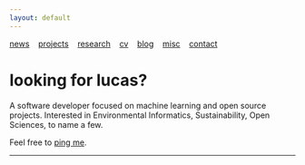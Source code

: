 ```yaml
---
layout: default
---
```


[news](./pages/news) &nbsp;&nbsp; [projects](./pages/projects) &nbsp;&nbsp; [research](./pages/research) &nbsp;&nbsp;
[cv](./pages/cv) &nbsp;&nbsp; [blog](https://medium.com/@lucasrg) &nbsp;&nbsp; [misc](./pages/misc) &nbsp;&nbsp;
[contact](./pages/contact)
# looking for lucas?


A software developer focused on machine learning and open source projects. Interested in Environmental Informatics,
Sustainability, Open Sciences, to name a few.

Feel free to [ping me](./pages/contact).

<!--
Plant-based <i class="fa fa-leaf" aria-hidden="true"></i>


- Currently : Data Scientist at [eDreams Odigeo](https://www.edreamsodigeo.com/) (Barcelona, ES). 
- Previously: Deep learning researcher at [NII](www.nii.ac.jp/en/) (Tokyo, JP), Machine Learning
Engineer at [Tracy](https://www.linkedin.com/company/tracy) (Stockholm, SE). 

cheers <i class="fa fa-hand-peace-o" aria-hidden="true"></i>
-->



<hr>
<a href="http://linkedin.com/in/lucasrodes"><i class='fa fa-linkedin'></i></a>&nbsp;&nbsp;
<a href="http://twitter.com/lucasrodesg"><i class='fa fa-twitter'></i></a>&nbsp;&nbsp;
<a href="http://github.com/lucasrodes"><i class='fa fa-github'></i></a>&nbsp;&nbsp;
<a href="https://scholar.google.es/citations?user=5KPcE6QAAAAJ&hl=en"><i class='fa fa-google'></i></a>
